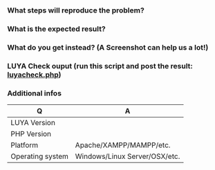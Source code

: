 ### What steps will reproduce the problem?



### What is the expected result?



### What do you get instead? (A Screenshot can help us a lot!)



### LUYA Check ouput (run this script and post the result: [luyacheck.php](https://gist.github.com/nadar/022f890e064c068e75ce6178cd14a09e))



### Additional infos

| Q                | A
| ---------------- | ---
| LUYA Version     | 
| PHP Version      |
| Platform         | Apache/XAMPP/MAMPP/etc.
| Operating system | Windows/Linux Server/OSX/etc.
